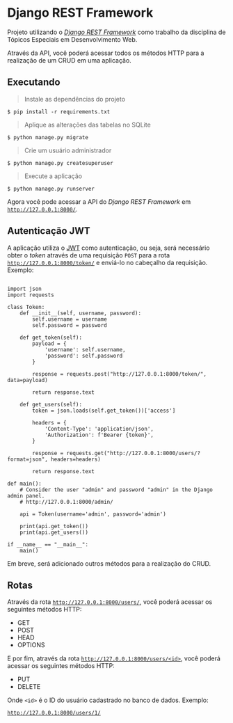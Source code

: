 # Django REST Framework
Projeto utilizando o [*Django REST Framework*](https://www.django-rest-framework.org/) como trabalho da disciplina de Tópicos Especiais em Desenvolvimento Web.

Através da API, você poderá acessar todos os métodos HTTP para a realização de um CRUD em uma aplicação.

## Executando
>Instale as dependências do projeto
~~~shell
$ pip install -r requirements.txt
~~~
>Aplique as alterações das tabelas no SQLite
~~~shell
$ python manage.py migrate
~~~
>Crie um usuário administrador
~~~shell
$ python manage.py createsuperuser
~~~
>Execute a aplicação
~~~shell
$ python manage.py runserver
~~~
Agora você pode acessar a API do *Django REST Framework* em [```http://127.0.0.1:8000/```](http://127.0.0.1:8000/).

## Autenticação JWT

A aplicação utiliza o [JWT](https://jwt.io/) como autenticação, ou seja, será necessário obter o *token* através de uma requisição ```POST``` para a rota [```http://127.0.0.1:8000/token/```](http://127.0.0.1:8000/token/) e enviá-lo no cabeçalho da requisição. Exemplo:

~~~python3

import json
import requests

class Token:
    def __init__(self, username, password):
        self.username = username
        self.password = password

    def get_token(self):
        payload = {
            'username': self.username,
            'password': self.password
        }

        response = requests.post("http://127.0.0.1:8000/token/", data=payload)

        return response.text

    def get_users(self):
        token = json.loads(self.get_token())['access']

        headers = {
            'Content-Type': 'application/json',
            'Authorization': f'Bearer {token}',
        }

        response = requests.get("http://127.0.0.1:8000/users/?format=json", headers=headers)

        return response.text

def main():
    # Consider the user "admin" and password "admin" in the Django admin panel.
    # http://127.0.0.1:8000/admin/

    api = Token(username='admin', password='admin')

    print(api.get_token())
    print(api.get_users())

if __name__ == "__main__":
    main()

~~~

Em breve, será adicionado outros métodos para a realização do CRUD.

## Rotas
Através da rota [```http://127.0.0.1:8000/users/```](http://127.0.0.1:8000/users/), você poderá acessar os seguintes métodos HTTP:

* GET
* POST
* HEAD
* OPTIONS

E por fim, através da rota [```http://127.0.0.1:8000/users/<id>```](http://127.0.0.1:8000/users/<id>), você poderá acessar os seguintes métodos HTTP:

* PUT
* DELETE

Onde ```<id>``` é o ID do usuário cadastrado no banco de dados. Exemplo:

[```http://127.0.0.1:8000/users/1/```](http://127.0.0.1:8000/users/1/)
